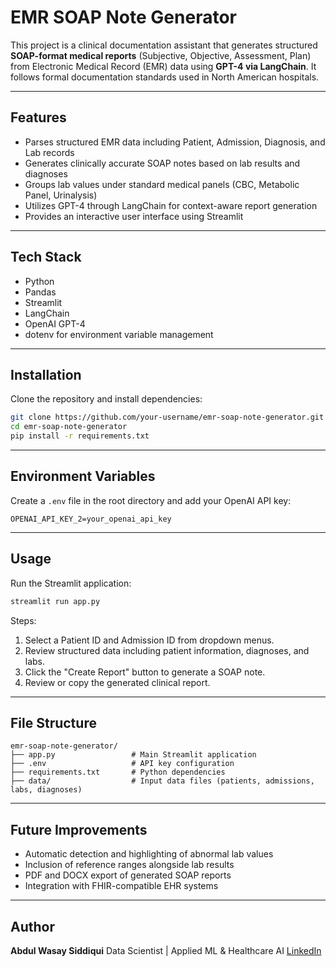 # EMR SOAP Note Generator

This project is a clinical documentation assistant that generates structured **SOAP-format medical reports** (Subjective, Objective, Assessment, Plan) from Electronic Medical Record (EMR) data using **GPT-4 via LangChain**. It follows formal documentation standards used in North American hospitals.

---

## Features

- Parses structured EMR data including Patient, Admission, Diagnosis, and Lab records
- Generates clinically accurate SOAP notes based on lab results and diagnoses
- Groups lab values under standard medical panels (CBC, Metabolic Panel, Urinalysis)
- Utilizes GPT-4 through LangChain for context-aware report generation
- Provides an interactive user interface using Streamlit

---

## Tech Stack

- Python
- Pandas
- Streamlit
- LangChain
- OpenAI GPT-4
- dotenv for environment variable management

---

## Installation

Clone the repository and install dependencies:

```bash
git clone https://github.com/your-username/emr-soap-note-generator.git
cd emr-soap-note-generator
pip install -r requirements.txt
````

---

## Environment Variables

Create a `.env` file in the root directory and add your OpenAI API key:

```env
OPENAI_API_KEY_2=your_openai_api_key
```

---

## Usage

Run the Streamlit application:

```bash
streamlit run app.py
```

Steps:

1. Select a Patient ID and Admission ID from dropdown menus.
2. Review structured data including patient information, diagnoses, and labs.
3. Click the "Create Report" button to generate a SOAP note.
4. Review or copy the generated clinical report.

---

## File Structure

```
emr-soap-note-generator/
├── app.py                 # Main Streamlit application
├── .env                   # API key configuration
├── requirements.txt       # Python dependencies
├── data/                  # Input data files (patients, admissions, labs, diagnoses)
```

---

## Future Improvements

* Automatic detection and highlighting of abnormal lab values
* Inclusion of reference ranges alongside lab results
* PDF and DOCX export of generated SOAP reports
* Integration with FHIR-compatible EHR systems

---

## Author

**Abdul Wasay Siddiqui**
Data Scientist | Applied ML & Healthcare AI
[LinkedIn](https://www.linkedin.com/in/aws97/)

